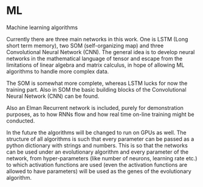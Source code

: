 # ML
Machine learning algorithms

Currently there are three main networks in this work. One is LSTM (Long short term memory), two SOM (self-organizing map) and three Convolutional Neural Network (CNN). The general idea is to develop neural networks in the mathematical language of tensor and escape from the limitations of linear algebra and matrix calculus, in hope of allowing ML algorithms to handle more complex data.

The SOM is somewhat more complete, whereas LSTM lucks for now the training part. Also in SOM the basic building blocks of the Convolutional Neural Network (CNN) can be found.

Also an Elman Recurrent network is included, purely for demonstration purposes, as to how RNNs flow and how real time on-line training might be conducted.

In the future the algorithms will be changed to run on GPUs as well. The structure of all algorithms is such that every parameter can be passed as a python dictionary with strings and numbers. This is so that the networks can be used under an evolutionary algorithm and every parameter of the network, from hyper-parameters (like number of neurons, learning rate etc.) to which activation functions are used (even the activation functions are allowed to have parameters) will be used as the genes of the evolutionary algorithm.
